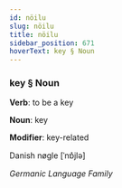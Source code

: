 ```yaml
---
id: nöilu
slug: nöilu
title: nöilu
sidebar_position: 671
hoverText: key § Noun
---
```


### key § Noun

**Verb**: to be a key

**Noun**: key

**Modifier**: key-related

Danish nøgle [ˈnɒ̽jlə]

*Germanic Language Family*